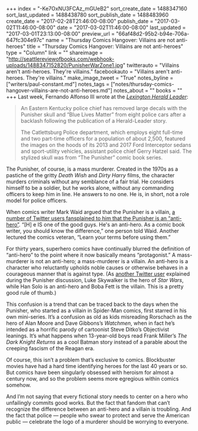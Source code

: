 +++
index = "-Ke7OxNU3FCAz_mGUeB2"
sort_create_date = 1488347160
sort_last_updated = 1488438780
sort_publish_date = 1488483960
create_date = "2017-02-28T21:46:00-08:00"
publish_date = "2017-03-02T11:46:00-08:00"
date = "2017-03-02T11:46:00-08:00"
last_updated = "2017-03-01T23:13:00-08:00"
preview_url = "66af48d2-95b2-b94e-706a-647fc304e97c"
name = "Thursday Comics Hangover: Villains are not anti-heroes"
title = "Thursday Comics Hangover: Villains are not anti-heroes"
type = "Column"
link = ""
shareimage = "http://seattlereviewofbooks.com/webhook-uploads/1488347152820/PunisherWarZone1.jpg"
twitterauto = "Villains aren't anti-heroes. They're villains."
facebookauto = "Villains aren't anti-heroes. They're villains."
make_image_tweet = "True"
notes_byline = ["writers/paul-constant.md"]
notes_tags = ["notes/thursday-comics-hangover-villains-are-not-anti-heroes.md"]
notes_about = ""
books = ""
+++
Last week, Fernando Alfonso III wrote at the [*Lexington Herald Leader*]( http://www.kentucky.com/news/state/article134722264.html#storylink=cpy ):

<blockquote><p>An Eastern Kentucky police chief has removed large decals with the Punisher skull and “Blue Lives Matter” from eight police cars after a backlash following the publication of a Herald-Leader story.</p>

<p>The Catlettsburg Police department, which employs eight full-time and two part-time officers for a population of about 2,500, featured the images on the hoods of its 2013 and 2017 Ford Interceptor sedans and sport-utility vehicles, assistant police chief Gerry Hatzel said. The stylized skull was from “The Punisher” comic book series.</p></blockquote>

The Punisher, of course, is a mass murderer. Created in the 1970s as a pastiche of the gritty *Death Wish* and *Dirty Harry* films, the character murders criminals without any semblance of a fair trial. He considers himself to be a soldier, but he works alone, without any commanding officers to keep him in line. He answers to no one. He is, in short, not a role model for police officers. 

When comics writer Mark Waid argued that the Punisher is a villain, [a number of Twitter users fansplained to him that the Punisher is an “anti-hero”]( https://twitter.com/search?q=mark%20waid%20anti-hero&src=typd). “[H] e IS one of the good guys. He's an anti-hero. As a comic book writer, you should know the difference,” one person told Waid. Another lectured the comics veteran, “Learn your terms before using them.”

For thirty years, superhero comics have continually blurred the definition of “anti-hero” to the point where it now basically means “protagonist.” A mass-murderer is not an anti-hero; a mass-murderer is a villain. An anti-hero is a character who reluctantly upholds noble causes or otherwise behaves in a courageous manner that is against type. (As [another Twitter user]( https://twitter.com/TunoNocturno/status/835271556502814720) explained during the Punisher discussion, Luke Skywalker is the hero of *Star Wars*, while Han Solo is an anti-hero and Boba Fett is the villain. This is a pretty good rule of thumb.)

This confusion is a trend that can be traced back to the days when the Punisher, who started as a villain in Spider-Man comics, first starred in his own mini-series. It’s a confusion as old as kids misreading Rorschach as the hero of Alan Moore and Dave Gibbons’s *Watchmen*, when in fact he’s intended as a horrific parody of cartoonist Steve Ditko’s Objectivist leanings. It’s what happens when 13-year-old boys read Frank Miller’s *The Dark Knight Returns* as a cool Batman story instead of a parable about the creeping fascism of the Reagan era.

Of course, this isn’t a problem that’s exclusive to comics. Blockbuster movies have had a hard time identifying heroes for the last 40 years or so. But comics have been singularly obsessed with heroism for almost a century now, and so the problem seems more egregious within comics somehow.

And I’m not saying that every fictional story needs to center on a hero who unfailingly commits good works. But the fact that fandom that can’t recognize the difference between an anti-hero and a villain is troubling. And the fact that police — people who swear to protect and serve the American public — celebrate the logo of a murderer should be worrying to everyone.